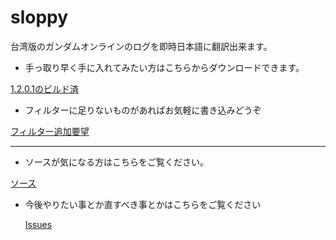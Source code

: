 # sloppy
台湾版のガンダムオンラインのログを即時日本語に翻訳出来ます。

 * 手っ取り早く手に入れてみたい方はこちらからダウンロードできます。

  [1.2.0.1のビルド済](https://github.com/n416/sloppy/raw/master/sloppy.zip "1.2.0.1のビルド済")


  * フィルターに足りないものがあればお気軽に書き込みどうぞ

  [フィルター追加要望](https://github.com/n416/sloppy/issues/6 "フィルター追加")

-------------------

  * ソースが気になる方はこちらをご覧ください。

  [ソース](https://github.com/n416/sloppy/tree/master/sloppy "プログラムのディレクトリ")


* 今後やりたい事とか直すべき事とかはこちらをご覧ください

  [Issues](https://github.com/n416/sloppy/issues "Issues")

